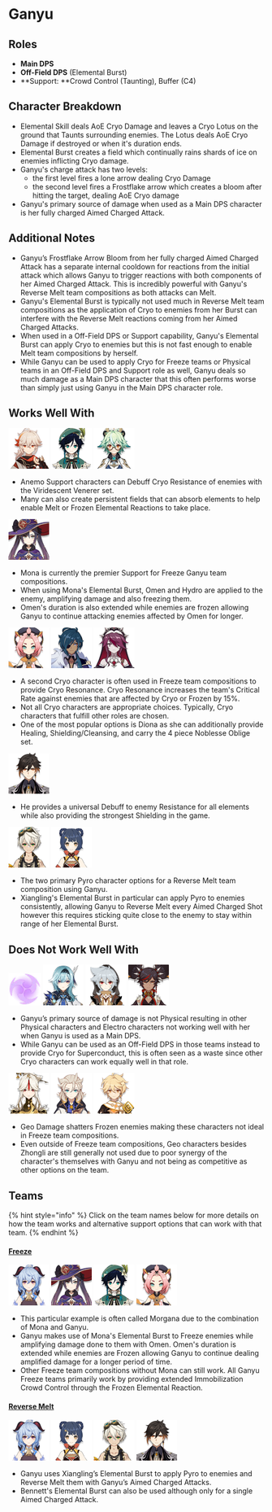 # Ganyu

## **Roles**

* **Main DPS**
* **Off-Field DPS** (Elemental Burst)
* \*\*Support: \*\*Crowd Control (Taunting), Buffer (C4)

## **Character Breakdown**

* Elemental Skill deals AoE Cryo Damage and leaves a Cryo Lotus on the ground that Taunts surrounding enemies. The Lotus deals AoE Cryo Damage if destroyed or when it's duration ends.
* Elemental Burst creates a field which continually rains shards of ice on enemies inflicting Cryo damage.
* Ganyu's charge attack has two levels:
  * the first level fires a lone arrow dealing Cryo Damage
  * the second level fires a Frostflake arrow which creates a bloom after hitting the target, dealing AoE Cryo damage
* Ganyu's primary source of damage when used as a Main DPS character is her fully charged Aimed Charged Attack.

## **Additional Notes**

* Ganyu’s Frostflake Arrow Bloom from her fully charged Aimed Charged Attack has a separate internal cooldown for reactions from the initial attack which allows Ganyu to trigger reactions with both components of her Aimed Charged Attack. This is incredibly powerful with Ganyu's Reverse Melt team compositions as both attacks can Melt.
* Ganyu's Elemental Burst is typically not used much in Reverse Melt team compositions as the application of Cryo to enemies from her Burst can interfere with the Reverse Melt reactions coming from her Aimed Charged Attacks.
* When used in a Off-Field DPS or Support capability, Ganyu's Elemental Burst can apply Cryo to enemies but this is not fast enough to enable Melt team compositions by herself.
* While Ganyu can be used to apply Cryo for Freeze teams or Physical teams in an Off-Field DPS and Support role as well, Ganyu deals so much damage as a Main DPS character that this often performs worse than simply just using Ganyu in the Main DPS character role.

## Works Well With

![](../../.gitbook/assets/UI_AvatarIcon_Kazuha.png) ![](../../.gitbook/assets/UI_AvatarIcon_Venti.png) ![](../../.gitbook/assets/UI_AvatarIcon_Sucrose.png)

* Anemo Support characters can Debuff Cryo Resistance of enemies with the Viridescent Venerer set.
* Many can also create persistent fields that can absorb elements to help enable Melt or Frozen Elemental Reactions to take place.

![](../../.gitbook/assets/UI_AvatarIcon_Mona.png)

* Mona is currently the premier Support for Freeze Ganyu team compositions.
* When using Mona's Elemental Burst, Omen and Hydro are applied to the enemy, amplifying damage and also freezing them.
* Omen's duration is also extended while enemies are frozen allowing Ganyu to continue attacking enemies affected by Omen for longer.

![](../../.gitbook/assets/UI_AvatarIcon_Diona.png) ![](../../.gitbook/assets/UI_AvatarIcon_Kaeya.png) ![](../../.gitbook/assets/UI_AvatarIcon_Rosaria.png)

* A second Cryo character is often used in Freeze team compositions to provide Cryo Resonance. Cryo Resonance increases the team's Critical Rate against enemies that are affected by Cryo or Frozen by 15%.
* Not all Cryo characters are appropriate choices. Typically, Cryo characters that fulfill other roles are chosen.
* One of the most popular options is Diona as she can additionally provide Healing, Shielding/Cleansing, and carry the 4 piece Noblesse Oblige set.

![](../../.gitbook/assets/UI_AvatarIcon_Zhongli.png)

* He provides a universal Debuff to enemy Resistance for all elements while also providing the strongest Shielding in the game.

![](../../.gitbook/assets/UI_AvatarIcon_Bennett.png) ![](../../.gitbook/assets/UI_AvatarIcon_Xiangling.png)

* The two primary Pyro character options for a Reverse Melt team composition using Ganyu.
* Xiangling's Elemental Burst in particular can apply Pyro to enemies consistently, allowing Ganyu to Reverse Melt every Aimed Charged Shot however this requires sticking quite close to the enemy to stay within range of her Elemental Burst.

## Does Not Work Well With

![](../../.gitbook/assets/Element_Electro.webp) ![](../../.gitbook/assets/UI_AvatarIcon_Eula.png) ![](../../.gitbook/assets/UI_AvatarIcon_Razor.png) ![](../../.gitbook/assets/UI_AvatarIcon_Xinyan.png)

* Ganyu’s primary source of damage is not Physical resulting in other Physical characters and Electro characters not working well with her when Ganyu is used as a Main DPS.
* While Ganyu can be used as an Off-Field DPS in those teams instead to provide Cryo for Superconduct, this is often seen as a waste since other Cryo characters can work equally well in that role.

![](../../.gitbook/assets/UI_AvatarIcon_Ningguang.png) ![](../../.gitbook/assets/UI_AvatarIcon_Albedo.png) ![](../../.gitbook/assets/UI_AvatarIcon_Aether_Geo.png)

* Geo Damage shatters Frozen enemies making these characters not ideal in Freeze team compositions.
* Even outside of Freeze team compositions, Geo characters besides Zhongli are still generally not used due to poor synergy of the character's themselves with Ganyu and not being as competitive as other options on the team.

## Teams

{% hint style="info" %}
Click on the team names below for more details on how the team works and alternative support options that can work with that team.
{% endhint %}

#### [Freeze](../../teams/freeze.md)

![](../../.gitbook/assets/UI_AvatarIcon_Ganyu.png) ![](../../.gitbook/assets/UI_AvatarIcon_Mona.png) ![](../../.gitbook/assets/UI_AvatarIcon_Venti.png) ![](../../.gitbook/assets/UI_AvatarIcon_Diona.png)

* This particular example is often called Morgana due to the combination of Mona and Ganyu.
* Ganyu makes use of Mona's Elemental Burst to Freeze enemies while amplifying damage done to them with Omen. Omen's duration is extended while enemies are Frozen allowing Ganyu to continue dealing amplified damage for a longer period of time.
* Other Freeze team compositions without Mona can still work. All Ganyu Freeze teams primarily work by providing extended Immobilization Crowd Control through the Frozen Elemental Reaction.

#### [Reverse Melt](../../teams/reverse-melt.md)

![](../../.gitbook/assets/UI_AvatarIcon_Ganyu.png) ![](../../.gitbook/assets/UI_AvatarIcon_Xiangling.png) ![](../../.gitbook/assets/UI_AvatarIcon_Bennett.png) ![](../../.gitbook/assets/UI_AvatarIcon_Zhongli.png)

* Ganyu uses Xiangling’s Elemental Burst to apply Pyro to enemies and Reverse Melt them with Ganyu’s Aimed Charged Attacks.
* Bennett's Elemental Burst can also be used although only for a single Aimed Charged Attack.
